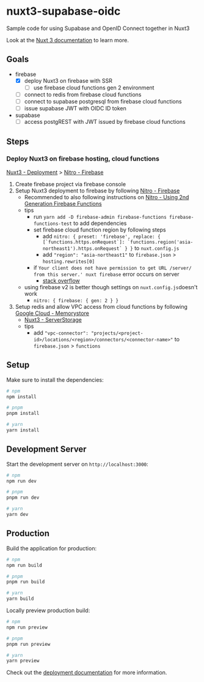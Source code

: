 # nuxt3-supabase-oidc
Sample code for using Supabase and OpenID Connect together in Nuxt3

Look at the [Nuxt 3 documentation](https://nuxt.com/docs/getting-started/introduction) to learn more.

## Goals

- firebase
  - [x] deploy Nuxt3 on firebase with SSR
    - [ ] use firebase cloud functions gen 2 environment
  - [ ] connect to redis from firebase cloud functions
  - [ ] connect to supabase postgresql from firebase cloud functions
  - [ ] issue supabase JWT with OIDC ID token
- supabase
  - [ ] access postgREST with JWT issued by firebase cloud functions

## Steps

### Deploy Nuxt3 on firebase hosting, cloud functions
[Nuxt3 - Deployment](https://nuxt.com/docs/getting-started/deployment#supported-hosting-providers) > [Nitro - Firebase](https://nitro.unjs.io/deploy/providers/firebase)

1. Create firebase project via firebase console
2. Setup Nuxt3 deployment to firebase by following [Nitro - Firebase](https://nitro.unjs.io/deploy/providers/firebase)
    - Recommended to also following instructions on [Nitro - Using 2nd Generation Firebase Functions](https://nitro.unjs.io/deploy/providers/firebase#using-2nd-generation-firebase-functions)
    - tips
        - run `yarn add -D firebase-admin firebase-functions firebase-functions-test` to add dependencies
        - set firebase cloud function region by following steps
          - add ``nitro: { preset: 'firebase', replace: { [`functions.https.onRequest`]: `functions.region('asia-northeast1').https.onRequest` } }`` to `nuxt.config.js`
          - add `` "region": "asia-northeast1" `` to `firebase.json` > `hosting.rewrites[0]`
        - if `Your client does not have permission to get URL /server/ from this server.' nuxt firebase` error occurs on server
            - [stack overflow](https://stackoverflow.com/questions/47511677/firebase-cloud-function-your-client-does-not-have-permission-to-get-url-200-fr)
    - using firebase v2 is better though settings on `nuxt.config.js`doesn't work
        - `nitro: { firebase: { gen: 2 } }`
3. Setup redis and allow VPC access from cloud functions by following [Google Cloud - Memorystore](https://cloud.google.com/memorystore/docs/redis/connect-redis-instance-functions?hl=ja)
    - [Nuxt3 - ServerStorage](https://nuxt.com/docs/guide/directory-structure/server#example-using-redis)
    - tips
        - add ``"vpc-connector": "projects/<project-id>/locations/<region>/connectors/<connector-name>"`` to `firebase.json` > `functions`


## Setup

Make sure to install the dependencies:

```bash
# npm
npm install

# pnpm
pnpm install

# yarn
yarn install
```

## Development Server

Start the development server on `http://localhost:3000`:

```bash
# npm
npm run dev

# pnpm
pnpm run dev

# yarn
yarn dev
```

## Production

Build the application for production:

```bash
# npm
npm run build

# pnpm
pnpm run build

# yarn
yarn build
```

Locally preview production build:

```bash
# npm
npm run preview

# pnpm
pnpm run preview

# yarn
yarn preview
```

Check out the [deployment documentation](https://nuxt.com/docs/getting-started/deployment) for more information.
